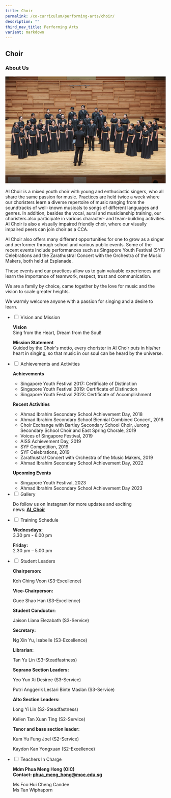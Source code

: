 ```yaml
---
title: Choir
permalink: /co-curriculum/performing-arts/choir/
description: ""
third_nav_title: Performing Arts
variant: markdown
---
```

## Choir
### About Us

![](/images/Co%20Curriculum/Choir/choir-banner.jpg)

<p>AI Choir is a mixed youth choir with young and enthusiastic singers, who all share the same passion for music. Practices are held twice a week where our choristers learn a diverse repertoire of music ranging from the soundtracks of well-known musicals to songs of different languages and genres. In addition, besides the vocal, aural and musicianship training, our choristers also participate in various character- and team-building activities. AI Choir is also a visually impaired friendly choir, where our visually impaired peers can join choir as a CCA.</p>

<p>AI Choir also offers many different opportunities for one to grow as a singer and performer through school and various public events. Some of the recent events include performances such as Singapore Youth Festival (SYF) Celebrations and the Zarathustra! Concert with the Orchestra of the Music Makers, both held at Esplanade.</p>

<p>These events and our practices allow us to gain valuable experiences and learn the importance of teamwork, respect, trust and communication.</p>

<p>We are a family by choice, came together by the love for music and the vision to scale greater heights.</p>

<p>We warmly welcome anyone with a passion for singing and a desire to learn.</p>

<ul class="jekyllcodex_accordion">
<li><input id="accordion1" type="checkbox"> <label for="accordion1">Vision and Mission</label>
<div>
<p><strong>Vision<br></strong>Sing from the Heart, Dream from the Soul!</p>
<p><strong>Mission Statement<br></strong>Guided by the Choir's motto, every chorister in AI Choir puts in his/her heart in singing, so that music in our soul can be heard by the universe.</p>
</div>
</li>
<li><input id="accordion2" type="checkbox"> <label for="accordion2">Achievements and Activities</label>
<div>
<p><strong>Achievements</strong></p>
<ul>
<li>Singapore Youth Festival 2017: Certificate of Distinction</li>
<li>Singapore Youth Festival 2019: Certificate of Distinction</li>
<li>Singapore Youth Festival 2023: Certificate of Accomplishment</li>	
</ul>
<p><strong>Recent Activities</strong></p>
<ul>
<li>Ahmad Ibrahim Secondary School Achievement Day, 2018</li>
<li>Ahmad Ibrahim Secondary School Biennial Combined Concert, 2018</li>
<li>Choir Exchange with Bartley Secondary School Choir, Jurong Secondary School Choir and East Spring Chorale, 2019</li>
<li>Voices of Singapore Festival, 2019</li>
<li>AISS Achievement Day, 2019</li>
<li>SYF Competition, 2019</li>
<li>SYF Celebrations, 2019</li>
<li>Zarathustra! Concert with Orchestra of the Music Makers, 2019</li>
<li>Ahmad Ibrahim Secondary School Achievement Day, 2022</li>	
</ul>
<p><strong>Upcoming Events</strong></p>
<ul>
<li>Singapore Youth Festival, 2023</li>
<li>Ahmad Ibrahim Secondary School Achievement Day 2023</li>
</ul>
</div>
</li><li><input id="accordion5" type="checkbox"> <label for="accordion5">Gallery</label>
<div>
<p>Do follow us on Instagram for more updates and exciting news:&nbsp;<strong><a href="https://www.instagram.com/ai_choir/" target="_blank" rel="noopener">AI_Choir</a></strong>&nbsp;</p>
</div>
</li>
<li><input id="accordion6" type="checkbox"> <label for="accordion6">Training Schedule</label>
<div>
<p><strong>Wednesdays:<br></strong>3.30 pm - 6.00 pm</p>
<p><strong>Friday:<br></strong>2.30 pm – 5.00 pm</p>
</div>
</li>
<li><input id="accordion7" type="checkbox"> <label for="accordion7">Student Leaders</label>
<div>
<p><strong>Chairperson:</strong></p>
<p>Koh Ching Voon (S3-Excellence)</p>
<p><strong>Vice-Chairperson:</strong></p>
<p>Guee Shao Han (S3-Excellence)</p>
<p><strong>Student Conductor:</strong></p>
<p>Jaison Liana Elezabath (S3-Service)</p>
<p><strong>Secretary:</strong></p>
<p>Ng Xin Yu, Isabelle (S3-Excellence)</p>
<p><strong>Librarian:</strong></p>
<p>Tan Yu Lin (S3-Steadfastness)</p>
<p><strong>Soprano Section Leaders:</strong></p>
<p>Yeo Yun Xi Desiree (S3-Service)</p>
<p>Putri Anggerik Lestari Binte Maslan (S3-Service)</p>
<p><strong>Alto Section Leaders:</strong></p>
<p>Long Yi Lin (S2-Steadfastness)</p>
<p>Kellen Tan Xuan Ting (S2-Service)</p>
<p><strong>Tenor and bass section leader:</strong></p>
<p>Kum Yu Fung Joel (S2-Service)</p>
<p>Kaydon Kan Yongxuan (S2-Excellence)</p>

</div>
</li>
<li><input id="accordion8" type="checkbox"> <label for="accordion8">Teachers In Charge</label>
<div>
<p><strong>Mdm Phua Meng Hong (OIC) <br></strong><strong>Contact:&nbsp;</strong><strong><a href="mailto:sherman_yuen_sheung_man@moe.edu.sg" target="">phua_meng_hong@moe.edu.sg</a></strong></p>
<p>Ms Foo Hui Cheng Candee<br>Ms Tan Wiphaporn</p>
</div>
</li></ul>